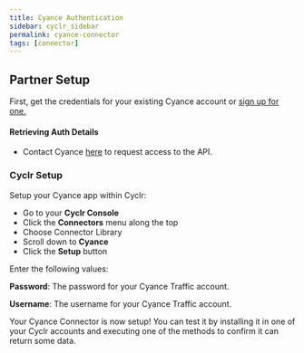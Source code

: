```yaml
---
title: Cyance Authentication
sidebar: cyclr_sidebar
permalink: cyance-connector
tags: [connector]
---
```


## Partner Setup

First, get the credentials for your existing Cyance account or [sign up for one.](https://cyance.com/book-a-demo/)

#### Retrieving Auth Details

*   Contact Cyance [here](customerservices@cyance.com) to request access to the API.

### Cyclr Setup

Setup your Cyance app within Cyclr:

*   Go to your **Cyclr Console**
*   Click the **Connectors** menu along the top
*   Choose Connector Library
*   Scroll down to **Cyance**
*   Click the **Setup** button

Enter the following values:

**Password**:  The password for your Cyance Traffic account.

**Username**:  The username for your Cyance Traffic account.


Your Cyance Connector is now setup! You can test it by installing it in one of your Cyclr accounts and executing one of the methods to confirm it can return some data.
